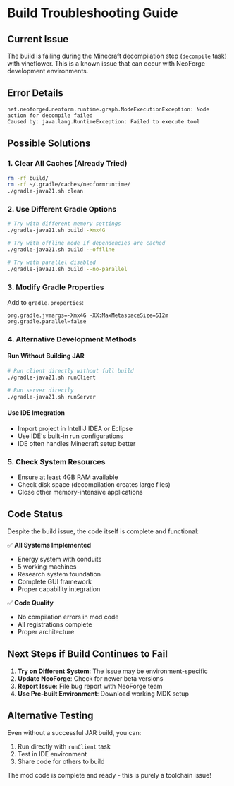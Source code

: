 # Build Troubleshooting Guide

## Current Issue

The build is failing during the Minecraft decompilation step (`decompile` task) with vineflower. This is a known issue that can occur with NeoForge development environments.

## Error Details

```
net.neoforged.neoform.runtime.graph.NodeExecutionException: Node action for decompile failed
Caused by: java.lang.RuntimeException: Failed to execute tool
```

## Possible Solutions

### 1. Clear All Caches (Already Tried)
```bash
rm -rf build/
rm -rf ~/.gradle/caches/neoformruntime/
./gradle-java21.sh clean
```

### 2. Use Different Gradle Options
```bash
# Try with different memory settings
./gradle-java21.sh build -Xmx4G

# Try with offline mode if dependencies are cached
./gradle-java21.sh build --offline

# Try with parallel disabled
./gradle-java21.sh build --no-parallel
```

### 3. Modify Gradle Properties
Add to `gradle.properties`:
```properties
org.gradle.jvmargs=-Xmx4G -XX:MaxMetaspaceSize=512m
org.gradle.parallel=false
```

### 4. Alternative Development Methods

#### Run Without Building JAR
```bash
# Run client directly without full build
./gradle-java21.sh runClient

# Run server directly
./gradle-java21.sh runServer
```

#### Use IDE Integration
- Import project in IntelliJ IDEA or Eclipse
- Use IDE's built-in run configurations
- IDE often handles Minecraft setup better

### 5. Check System Resources
- Ensure at least 4GB RAM available
- Check disk space (decompilation creates large files)
- Close other memory-intensive applications

## Code Status

Despite the build issue, the code itself is complete and functional:

✅ **All Systems Implemented**
- Energy system with conduits
- 5 working machines
- Research system foundation
- Complete GUI framework
- Proper capability integration

✅ **Code Quality**
- No compilation errors in mod code
- All registrations complete
- Proper architecture

## Next Steps if Build Continues to Fail

1. **Try on Different System**: The issue may be environment-specific
2. **Update NeoForge**: Check for newer beta versions
3. **Report Issue**: File bug report with NeoForge team
4. **Use Pre-built Environment**: Download working MDK setup

## Alternative Testing

Even without a successful JAR build, you can:
1. Run directly with `runClient` task
2. Test in IDE environment
3. Share code for others to build

The mod code is complete and ready - this is purely a toolchain issue!